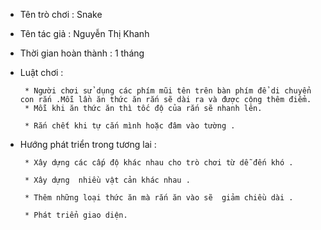 * Tên trò chơi : Snake
* Tên tác giả : Nguyễn Thị Khanh
* Thời gian hoàn thành : 1 tháng 
* Luật chơi :
       
       * Người chơi sử dụng các phím mũi tên trên bàn phím để di chuyển con rắn .Mỗi lần ăn thức ăn rắn sẽ dài ra và được cộng thêm điểm.        
       * Mỗi khi ăn thức ăn thì tốc độ của rắn sẽ nhanh lên.
       
       * Rắn chết khi tự cắn mình hoặc đâm vào tường .
       
* Hướng phát triển trong tương lai : 
      
       * Xây dựng các cấp độ khác nhau cho trò chơi từ dễ đến khó .
       
       * Xây dựng  nhiều vật cản khác nhau .
       
       * Thêm những loại thức ăn mà rắn ăn vào sẽ  giảm chiều dài .
       
       * Phát triển giao diện.
       
        
